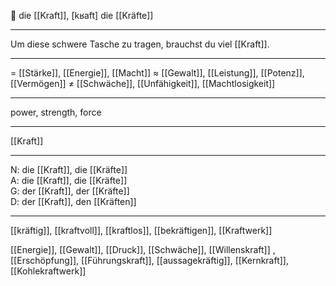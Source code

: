 🔴 die [[Kraft]], [kʁaft]
die [[Kräfte]]

---
Um diese schwere Tasche zu tragen, brauchst du viel [[Kraft]].

---
= [[Stärke]], [[Energie]], [[Macht]]
≈ [[Gewalt]], [[Leistung]], [[Potenz]], [[Vermögen]]
≠ [[Schwäche]], [[Unfähigkeit]], [[Machtlosigkeit]]

---
power, strength, force

---
[[Kraft]]

---
N: die [[Kraft]], die [[Kräfte]]  
A: die [[Kraft]], die [[Kräfte]]  
G: der [[Kraft]], der [[Kräfte]]  
D: der [[Kraft]], den [[Kräften]]  

---
[[kräftig]], [[kraftvoll]], [[kraftlos]], [[bekräftigen]], [[Kraftwerk]]

[[Energie]], [[Gewalt]], [[Druck]], [[Schwäche]], [[Willenskraft]]
, [[Erschöpfung]], [[Führungskraft]], [[aussagekräftig]], [[Kernkraft]], [[Kohlekraftwerk]]